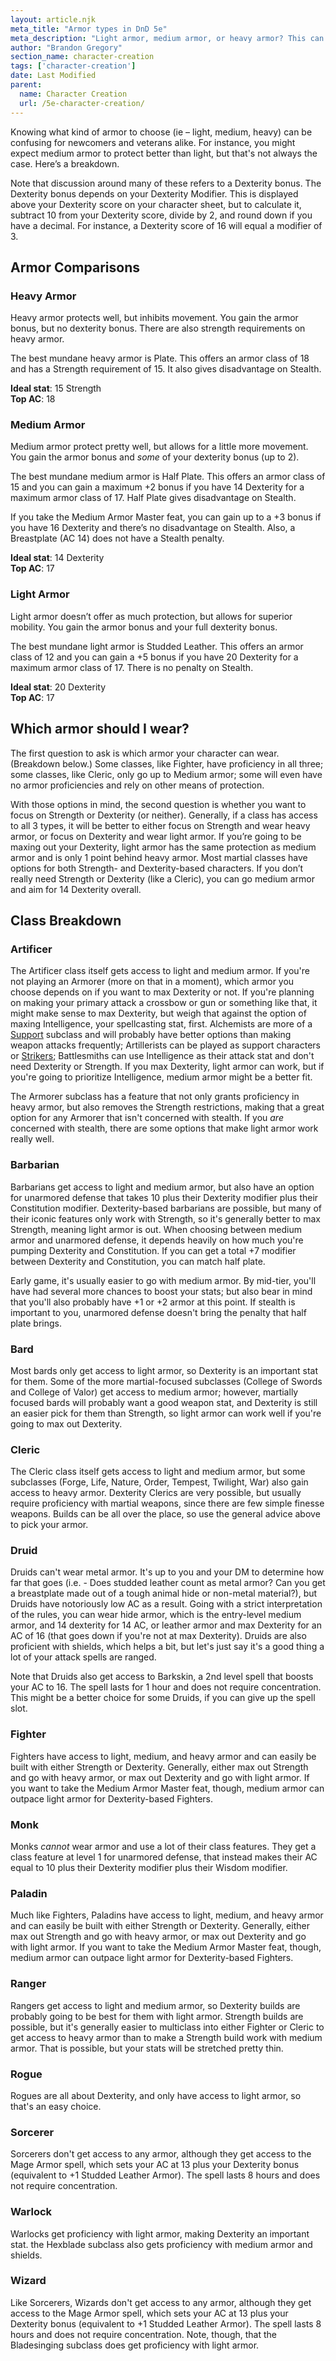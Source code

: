 ```yaml
---
layout: article.njk
meta_title: "Armor types in DnD 5e"
meta_description: "Light armor, medium armor, or heavy armor? This can be confusing, but the mechanics provide some clear advantages for each. Here's a primer."
author: "Brandon Gregory"
section_name: character-creation
tags: ['character-creation']
date: Last Modified
parent:
  name: Character Creation
  url: /5e-character-creation/
---
```


Knowing what kind of armor to choose (ie – light, medium, heavy) can be confusing for newcomers and veterans alike. For instance, you might expect medium armor to protect better than light, but that's not always the case. Here’s a breakdown.

Note that discussion around many of these refers to a Dexterity bonus. The Dexterity bonus depends on your Dexterity Modifier. This is displayed above your Dexterity score on your character sheet, but to calculate it, subtract 10 from your Dexterity score, divide by 2, and round down if you have a decimal. For instance, a Dexterity score of 16 will equal a modifier of 3.

## Armor Comparisons

### Heavy Armor

Heavy armor protects well, but inhibits movement. You gain the armor bonus, but no dexterity bonus. There are also strength requirements on heavy armor.

The best mundane heavy armor is Plate. This offers an armor class of 18 and has a Strength requirement of 15. It also gives disadvantage on Stealth.

**Ideal stat**: 15 Strength<br>
**Top AC**: 18

### Medium Armor

Medium armor protect pretty well, but allows for a little more movement. You gain the armor bonus and _some_ of your dexterity bonus (up to 2).

The best mundane medium armor is Half Plate. This offers an armor class of 15 and you can gain a maximum +2 bonus if you have 14 Dexterity for a maximum armor class of 17. Half Plate gives disadvantage on Stealth.

If you take the Medium Armor Master feat, you can gain up to a +3 bonus if you have 16 Dexterity and there’s no disadvantage on Stealth. Also, a Breastplate (AC 14) does not have a Stealth penalty.

**Ideal stat**: 14 Dexterity<br>
**Top AC**: 17

### Light Armor

Light armor doesn’t offer as much protection, but allows for superior mobility. You gain the armor bonus and your full dexterity bonus.

The best mundane light armor is Studded Leather. This offers an armor class of 12 and you can gain a +5 bonus if you have 20 Dexterity for a maximum armor class of 17. There is no penalty on Stealth.

**Ideal stat**: 20 Dexterity<br>
**Top AC**: 17

## Which armor should I wear?
The first question to ask is which armor your character can wear. (Breakdown below.) Some classes, like Fighter, have proficiency in all three; some classes, like Cleric, only go up to Medium armor; some will even have no armor proficiencies and rely on other means of protection.

With those options in mind, the second question is whether you want to focus on Strength or Dexterity (or neither). Generally, if a class has access to all 3 types, it will be better to either focus on Strength and wear heavy armor, or focus on Dexterity and wear light armor. If you’re going to be maxing out your Dexterity, light armor has the same protection as medium armor and is only 1 point behind heavy armor. Most martial classes have options for both Strength- and Dexterity-based characters. If you don’t really need Strength or Dexterity (like a Cleric), you can go medium armor and aim for 14 Dexterity overall.

## Class Breakdown

### Artificer

The Artificer class itself gets access to light and medium armor. If you're not playing an Armorer (more on that in a moment), which armor you choose depends on if you want to max Dexterity or not. If you're planning on making your primary attack a crossbow or gun or something like that, it might make sense to max Dexterity, but weigh that against the option of maxing Intelligence, your spellcasting stat, first. Alchemists are more of a [Support](/5e-character-creation/party-roles/#BattleRoles-Support) subclass and will probably have better options than making weapon attacks frequently; Artillerists can be played as support characters or [Strikers](/5e-character-creation/party-roles#BattleRoles-Striker); Battlesmiths can use Intelligence as their attack stat and don't need Dexterity or Strength. If you max Dexterity, light armor can work, but if you're going to prioritize Intelligence, medium armor might be a better fit.

The Armorer subclass has a feature that not only grants proficiency in heavy armor, but also removes the Strength restrictions, making that a great option for any Armorer that isn't concerned with stealth. If you _are_ concerned with stealth, there are some options that make light armor work really well.

### Barbarian

Barbarians get access to light and medium armor, but also have an option for unarmored defense that takes 10 plus their Dexterity modifier plus their Constitution modifier. Dexterity-based barbarians are possible, but many of their iconic features only work with Strength, so it's generally better to max Strength, meaning light armor is out. When choosing between medium armor and unarmored defense, it depends heavily on how much you're pumping Dexterity and Constitution. If you can get a total +7 modifier between Dexterity and Constitution, you can match half plate.

Early game, it's usually easier to go with medium armor. By mid-tier, you'll have had several more chances to boost your stats; but also bear in mind that you'll also probably have +1 or +2 armor at this point. If stealth is important to you, unarmored defense doesn't bring the penalty that half plate brings.

### Bard

Most bards only get access to light armor, so Dexterity is an important stat for them. Some of the more martial-focused subclasses (College of Swords and College of Valor) get access to medium armor; however, martially focused bards will probably want a good weapon stat, and Dexterity is still an easier pick for them than Strength, so light armor can work well if you're going to max out Dexterity.

### Cleric

The Cleric class itself gets access to light and medium armor, but some subclasses (Forge, Life, Nature, Order, Tempest, Twilight, War) also gain access to heavy armor. Dexterity Clerics are very possible, but usually require proficiency with martial weapons, since there are few simple finesse weapons. Builds can be all over the place, so use the general advice above to pick your armor.

### Druid

Druids can't wear metal armor. It's up to you and your DM to determine how far that goes (i.e. - Does studded leather count as metal armor? Can you get a breastplate made out of a tough animal hide or non-metal material?), but Druids have notoriously low AC as a result. Going with a strict interpretation of the rules, you can wear hide armor, which is the entry-level medium armor, and 14 dexterity for 14 AC, or leather armor and max Dexterity for an AC of 16 (that goes down if you're not at max Dexterity). Druids are also proficient with shields, which helps a bit, but let's just say it's a good thing a lot of your attack spells are ranged.

Note that Druids also get access to Barkskin, a 2nd level spell that boosts your AC to 16. The spell lasts for 1 hour and does not require concentration. This might be a better choice for some Druids, if you can give up the spell slot.

### Fighter

Fighters have access to light, medium, and heavy armor and can easily be built with either Strength or Dexterity. Generally, either max out Strength and go with heavy armor, or max out Dexterity and go with light armor. If you want to take the Medium Armor Master feat, though, medium armor can outpace light armor for Dexterity-based Fighters.

### Monk

Monks _cannot_ wear armor and use a lot of their class features. They get a class feature at level 1 for unarmored defense, that instead makes their AC equal to 10 plus their Dexterity modifier plus their Wisdom modifier.

### Paladin

Much like Fighters, Paladins have access to light, medium, and heavy armor and can easily be built with either Strength or Dexterity. Generally, either max out Strength and go with heavy armor, or max out Dexterity and go with light armor. If you want to take the Medium Armor Master feat, though, medium armor can outpace light armor for Dexterity-based Fighters.

### Ranger

Rangers get access to light and medium armor, so Dexterity builds are probably going to be best for them with light armor. Strength builds are possible, but it's generally easier to multiclass into either Fighter or Cleric to get access to heavy armor than to make a Strength build work with medium armor. That is possible, but your stats will be stretched pretty thin.

### Rogue

Rogues are all about Dexterity, and only have access to light armor, so that's an easy choice.

### Sorcerer

Sorcerers don't get access to any armor, although they get access to the Mage Armor spell, which sets your AC at 13 plus your Dexterity bonus (equivalent to +1 Studded Leather Armor). The spell lasts 8 hours and does not require concentration.

### Warlock

Warlocks get proficiency with light armor, making Dexterity an important stat. the Hexblade subclass also gets proficiency with medium armor and shields.

### Wizard

Like Sorcerers, Wizards don't get access to any armor, although they get access to the Mage Armor spell, which sets your AC at 13 plus your Dexterity bonus (equivalent to +1 Studded Leather Armor). The spell lasts 8 hours and does not require concentration. Note, though, that the Bladesinging subclass does get proficiency with light armor.